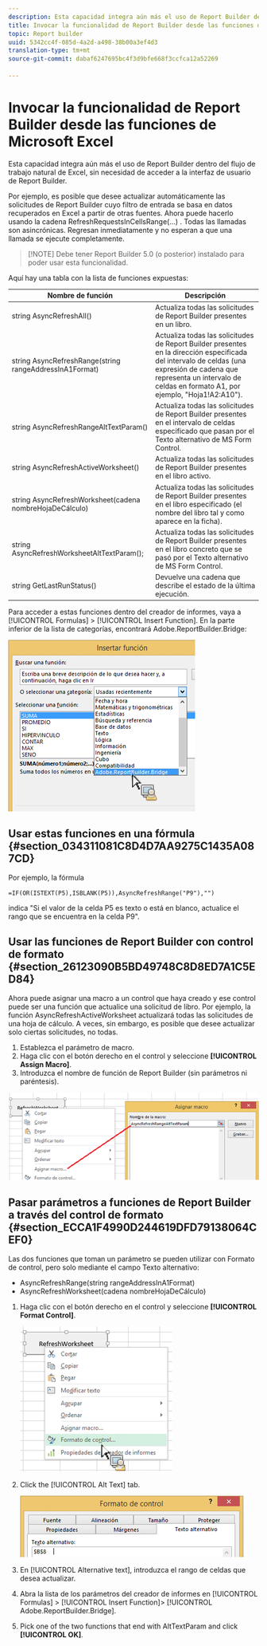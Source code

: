 ```yaml
---
description: Esta capacidad integra aún más el uso de Report Builder dentro del flujo de trabajo natural de Excel, sin necesidad de acceder a la interfaz de usuario de Report Builder.
title: Invocar la funcionalidad de Report Builder desde las funciones de Microsoft Excel
topic: Report builder
uuid: 5342cc4f-085d-4a2d-a498-38b00a3ef4d3
translation-type: tm+mt
source-git-commit: dabaf6247695bc4f3d9bfe668f3ccfca12a52269

---
```



# Invocar la funcionalidad de Report Builder desde las funciones de Microsoft Excel

Esta capacidad integra aún más el uso de Report Builder dentro del flujo de trabajo natural de Excel, sin necesidad de acceder a la interfaz de usuario de Report Builder.

Por ejemplo, es posible que desee actualizar automáticamente las solicitudes de Report Builder cuyo filtro de entrada se basa en datos recuperados en Excel a partir de otras fuentes. Ahora puede hacerlo usando la cadena RefreshRequestsInCellsRange(...) . Todas las llamadas son asincrónicas. Regresan inmediatamente y no esperan a que una llamada se ejecute completamente.

>[!NOTE] Debe tener Report Builder 5.0 (o posterior) instalado para poder usar esta funcionalidad.

Aquí hay una tabla con la lista de funciones expuestas:

| Nombre de función | Descripción |
|---|---|
| string AsyncRefreshAll() | Actualiza todas las solicitudes de Report Builder presentes en un libro. |
| string AsyncRefreshRange(string rangeAddressInA1Format) | Actualiza todas las solicitudes de Report Builder presentes en la dirección especificada del intervalo de celdas (una expresión de cadena que representa un intervalo de celdas en formato A1, por ejemplo, &quot;Hoja1!A2:A10&quot;). |
| string AsyncRefreshRangeAltTextParam() | Actualiza todas las solicitudes de Report Builder presentes en el intervalo de celdas especificado que pasan por el Texto alternativo de MS Form Control. |
| string AsyncRefreshActiveWorksheet() | Actualiza todas las solicitudes de Report Builder presentes en el libro activo. |
| string AsyncRefreshWorksheet(cadena nombreHojaDeCálculo) | Actualiza todas las solicitudes de Report Builder presentes en el libro especificado (el nombre del libro tal y como aparece en la ficha). |
| string AsyncRefreshWorksheetAltTextParam(); | Actualiza todas las solicitudes de Report Builder presentes en el libro concreto que se pasó por el Texto alternativo de MS Form Control. |
| string GetLastRunStatus() | Devuelve una cadena que describe el estado de la última ejecución. |

Para acceder a estas funciones dentro del creador de informes, vaya a [!UICONTROL Formulas] > [!UICONTROL Insert Function]. En la parte inferior de la lista de categorías, encontrará Adobe.ReportBuilder.Bridge:

![](assets/arb_functions.png)

## Usar estas funciones en una fórmula {#section_034311081C8D4D7AA9275C1435A087CD}

Por ejemplo, la fórmula

```
=IF(OR(ISTEXT(P5),ISBLANK(P5)),AsyncRefreshRange("P9"),"")
```

indica &quot;Si el valor de la celda P5 es texto o está en blanco, actualice el rango que se encuentra en la celda P9&quot;.

## Usar las funciones de Report Builder con control de formato {#section_26123090B5BD49748C8D8ED7A1C5ED84}

Ahora puede asignar una macro a un control que haya creado y ese control puede ser una función que actualice una solicitud de libro. Por ejemplo, la función AsyncRefreshActiveWorksheet actualizará todas las solicitudes de una hoja de cálculo. A veces, sin embargo, es posible que desee actualizar solo ciertas solicitudes, no todas.

1. Establezca el parámetro de macro.
1. Haga clic con el botón derecho en el control y seleccione **[!UICONTROL Assign Macro]**.
1. Introduzca el nombre de función de Report Builder (sin parámetros ni paréntesis).

![](assets/assign_macro.png)

## Pasar parámetros a funciones de Report Builder a través del control de formato {#section_ECCA1F4990D244619DFD79138064CEF0}

Las dos funciones que toman un parámetro se pueden utilizar con Formato de control, pero solo mediante el campo Texto alternativo:

* AsyncRefreshRange(string rangeAddressInA1Format)
* AsyncRefreshWorksheet(cadena nombreHojaDeCálculo)

1. Haga clic con el botón derecho en el control y seleccione **[!UICONTROL Format Control]**.

   ![](assets/format_control.png)

1. Click the [!UICONTROL Alt Text] tab.

   ![](assets/alt_text.png)

1. En [!UICONTROL Alternative text], introduzca el rango de celdas que desea actualizar.
1. Abra la lista de los parámetros del creador de informes en [!UICONTROL Formulas] > [!UICONTROL Insert Function]> [!UICONTROL Adobe.ReportBuilder.Bridge].

1. Pick one of the two functions that end with AltTextParam and click **[!UICONTROL OK]**.

